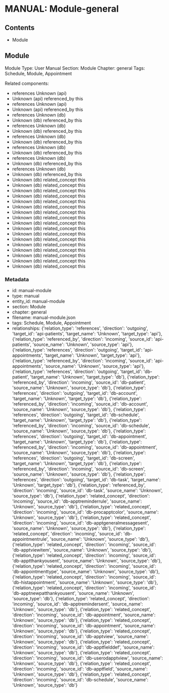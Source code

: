 # MANUAL: Module-general

## Contents

- Module

## Module

Module
Type: User Manual
Section: Module
Chapter: general
Tags: Schedule, Module, Appointment

Related components:
- references Unknown (api)
- Unknown (api) referenced_by this
- references Unknown (api)
- Unknown (api) referenced_by this
- references Unknown (db)
- Unknown (db) referenced_by this
- references Unknown (db)
- Unknown (db) referenced_by this
- references Unknown (db)
- Unknown (db) referenced_by this
- references Unknown (db)
- Unknown (db) referenced_by this
- references Unknown (db)
- Unknown (db) referenced_by this
- references Unknown (db)
- Unknown (db) referenced_by this
- Unknown (db) related_concept this
- Unknown (db) related_concept this
- Unknown (db) related_concept this
- Unknown (db) related_concept this
- Unknown (db) related_concept this
- Unknown (db) related_concept this
- Unknown (db) related_concept this
- Unknown (db) related_concept this
- Unknown (db) related_concept this
- Unknown (db) related_concept this
- Unknown (db) related_concept this
- Unknown (db) related_concept this
- Unknown (db) related_concept this
- Unknown (db) related_concept this
- Unknown (db) related_concept this
- Unknown (db) related_concept this
- Unknown (db) related_concept this


### Metadata

- id: manual-module
- type: manual
- entity_id: manual-module
- section: Module
- chapter: general
- filename: manual-module.json
- tags: Schedule, Module, Appointment
- relationships: {'relation_type': 'references', 'direction': 'outgoing', 'target_id': 'api-patients', 'target_name': 'Unknown', 'target_type': 'api'}, {'relation_type': 'referenced_by', 'direction': 'incoming', 'source_id': 'api-patients', 'source_name': 'Unknown', 'source_type': 'api'}, {'relation_type': 'references', 'direction': 'outgoing', 'target_id': 'api-appointments', 'target_name': 'Unknown', 'target_type': 'api'}, {'relation_type': 'referenced_by', 'direction': 'incoming', 'source_id': 'api-appointments', 'source_name': 'Unknown', 'source_type': 'api'}, {'relation_type': 'references', 'direction': 'outgoing', 'target_id': 'db-patient', 'target_name': 'Unknown', 'target_type': 'db'}, {'relation_type': 'referenced_by', 'direction': 'incoming', 'source_id': 'db-patient', 'source_name': 'Unknown', 'source_type': 'db'}, {'relation_type': 'references', 'direction': 'outgoing', 'target_id': 'db-account', 'target_name': 'Unknown', 'target_type': 'db'}, {'relation_type': 'referenced_by', 'direction': 'incoming', 'source_id': 'db-account', 'source_name': 'Unknown', 'source_type': 'db'}, {'relation_type': 'references', 'direction': 'outgoing', 'target_id': 'db-schedule', 'target_name': 'Unknown', 'target_type': 'db'}, {'relation_type': 'referenced_by', 'direction': 'incoming', 'source_id': 'db-schedule', 'source_name': 'Unknown', 'source_type': 'db'}, {'relation_type': 'references', 'direction': 'outgoing', 'target_id': 'db-appointment', 'target_name': 'Unknown', 'target_type': 'db'}, {'relation_type': 'referenced_by', 'direction': 'incoming', 'source_id': 'db-appointment', 'source_name': 'Unknown', 'source_type': 'db'}, {'relation_type': 'references', 'direction': 'outgoing', 'target_id': 'db-screen', 'target_name': 'Unknown', 'target_type': 'db'}, {'relation_type': 'referenced_by', 'direction': 'incoming', 'source_id': 'db-screen', 'source_name': 'Unknown', 'source_type': 'db'}, {'relation_type': 'references', 'direction': 'outgoing', 'target_id': 'db-task', 'target_name': 'Unknown', 'target_type': 'db'}, {'relation_type': 'referenced_by', 'direction': 'incoming', 'source_id': 'db-task', 'source_name': 'Unknown', 'source_type': 'db'}, {'relation_type': 'related_concept', 'direction': 'incoming', 'source_id': 'db-apptreminderrule', 'source_name': 'Unknown', 'source_type': 'db'}, {'relation_type': 'related_concept', 'direction': 'incoming', 'source_id': 'db-procapptcolor', 'source_name': 'Unknown', 'source_type': 'db'}, {'relation_type': 'related_concept', 'direction': 'incoming', 'source_id': 'db-apptgeneralmessagesent', 'source_name': 'Unknown', 'source_type': 'db'}, {'relation_type': 'related_concept', 'direction': 'incoming', 'source_id': 'db-appointmentrule', 'source_name': 'Unknown', 'source_type': 'db'}, {'relation_type': 'related_concept', 'direction': 'incoming', 'source_id': 'db-apptviewitem', 'source_name': 'Unknown', 'source_type': 'db'}, {'relation_type': 'related_concept', 'direction': 'incoming', 'source_id': 'db-apptthankyousent', 'source_name': 'Unknown', 'source_type': 'db'}, {'relation_type': 'related_concept', 'direction': 'incoming', 'source_id': 'db-appointmenttype', 'source_name': 'Unknown', 'source_type': 'db'}, {'relation_type': 'related_concept', 'direction': 'incoming', 'source_id': 'db-histappointment', 'source_name': 'Unknown', 'source_type': 'db'}, {'relation_type': 'related_concept', 'direction': 'incoming', 'source_id': 'db-apptnewpatthankyousent', 'source_name': 'Unknown', 'source_type': 'db'}, {'relation_type': 'related_concept', 'direction': 'incoming', 'source_id': 'db-apptremindersent', 'source_name': 'Unknown', 'source_type': 'db'}, {'relation_type': 'related_concept', 'direction': 'incoming', 'source_id': 'db-appointment', 'source_name': 'Unknown', 'source_type': 'db'}, {'relation_type': 'related_concept', 'direction': 'incoming', 'source_id': 'db-appointment', 'source_name': 'Unknown', 'source_type': 'db'}, {'relation_type': 'related_concept', 'direction': 'incoming', 'source_id': 'db-apptview', 'source_name': 'Unknown', 'source_type': 'db'}, {'relation_type': 'related_concept', 'direction': 'incoming', 'source_id': 'db-apptfielddef', 'source_name': 'Unknown', 'source_type': 'db'}, {'relation_type': 'related_concept', 'direction': 'incoming', 'source_id': 'db-userodapptview', 'source_name': 'Unknown', 'source_type': 'db'}, {'relation_type': 'related_concept', 'direction': 'incoming', 'source_id': 'db-apptfield', 'source_name': 'Unknown', 'source_type': 'db'}, {'relation_type': 'related_concept', 'direction': 'incoming', 'source_id': 'db-schedule', 'source_name': 'Unknown', 'source_type': 'db'}

